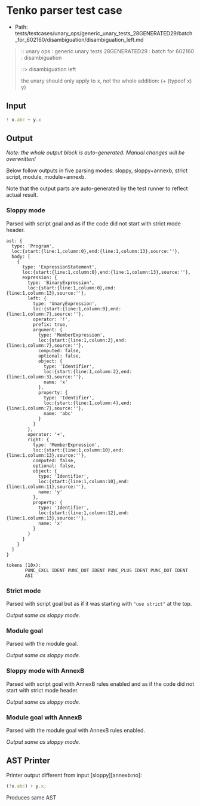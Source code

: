 # Tenko parser test case

- Path: tests/testcases/unary_ops/generic_unary_tests_28GENERATED29/batch_for_602160/disambiguation/disambiguation_left.md

> :: unary ops : generic unary tests 28GENERATED29 : batch for 602160 : disambiguation
>
> ::> disambiguation left
>
> the unary should only apply to x, not the whole addition: (+ (typeof x) y)

## Input

`````js
! x.abc + y.x
`````

## Output

_Note: the whole output block is auto-generated. Manual changes will be overwritten!_

Below follow outputs in five parsing modes: sloppy, sloppy+annexb, strict script, module, module+annexb.

Note that the output parts are auto-generated by the test runner to reflect actual result.

### Sloppy mode

Parsed with script goal and as if the code did not start with strict mode header.

`````
ast: {
  type: 'Program',
  loc:{start:{line:1,column:0},end:{line:1,column:13},source:''},
  body: [
    {
      type: 'ExpressionStatement',
      loc:{start:{line:1,column:0},end:{line:1,column:13},source:''},
      expression: {
        type: 'BinaryExpression',
        loc:{start:{line:1,column:0},end:{line:1,column:13},source:''},
        left: {
          type: 'UnaryExpression',
          loc:{start:{line:1,column:0},end:{line:1,column:7},source:''},
          operator: '!',
          prefix: true,
          argument: {
            type: 'MemberExpression',
            loc:{start:{line:1,column:2},end:{line:1,column:7},source:''},
            computed: false,
            optional: false,
            object: {
              type: 'Identifier',
              loc:{start:{line:1,column:2},end:{line:1,column:3},source:''},
              name: 'x'
            },
            property: {
              type: 'Identifier',
              loc:{start:{line:1,column:4},end:{line:1,column:7},source:''},
              name: 'abc'
            }
          }
        },
        operator: '+',
        right: {
          type: 'MemberExpression',
          loc:{start:{line:1,column:10},end:{line:1,column:13},source:''},
          computed: false,
          optional: false,
          object: {
            type: 'Identifier',
            loc:{start:{line:1,column:10},end:{line:1,column:11},source:''},
            name: 'y'
          },
          property: {
            type: 'Identifier',
            loc:{start:{line:1,column:12},end:{line:1,column:13},source:''},
            name: 'x'
          }
        }
      }
    }
  ]
}

tokens (10x):
       PUNC_EXCL IDENT PUNC_DOT IDENT PUNC_PLUS IDENT PUNC_DOT IDENT
       ASI
`````

### Strict mode

Parsed with script goal but as if it was starting with `"use strict"` at the top.

_Output same as sloppy mode._

### Module goal

Parsed with the module goal.

_Output same as sloppy mode._

### Sloppy mode with AnnexB

Parsed with script goal with AnnexB rules enabled and as if the code did not start with strict mode header.

_Output same as sloppy mode._

### Module goal with AnnexB

Parsed with the module goal with AnnexB rules enabled.

_Output same as sloppy mode._

## AST Printer

Printer output different from input [sloppy][annexb:no]:

````js
(!x.abc) + y.x;
````

Produces same AST
